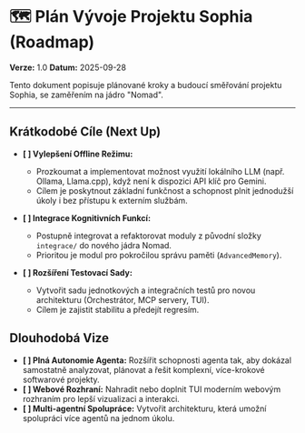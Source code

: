 # 🗺️ Plán Vývoje Projektu Sophia (Roadmap)

**Verze:** 1.0
**Datum:** 2025-09-28

Tento dokument popisuje plánované kroky a budoucí směřování projektu Sophia, se zaměřením na jádro "Nomad".

---

## Krátkodobé Cíle (Next Up)

- **[ ] Vylepšení Offline Režimu:**
  - Prozkoumat a implementovat možnost využití lokálního LLM (např. Ollama, Llama.cpp), když není k dispozici API klíč pro Gemini.
  - Cílem je poskytnout základní funkčnost a schopnost plnit jednodužší úkoly i bez přístupu k externím službám.

- **[ ] Integrace Kognitivních Funkcí:**
  - Postupně integrovat a refaktorovat moduly z původní složky `integrace/` do nového jádra Nomad.
  - Prioritou je modul pro pokročilou správu paměti (`AdvancedMemory`).

- **[ ] Rozšíření Testovací Sady:**
  - Vytvořit sadu jednotkových a integračních testů pro novou architekturu (Orchestrátor, MCP servery, TUI).
  - Cílem je zajistit stabilitu a předejít regresím.

## Dlouhodobá Vize

- **[ ] Plná Autonomie Agenta:** Rozšířit schopnosti agenta tak, aby dokázal samostatně analyzovat, plánovat a řešit komplexní, více-krokové softwarové projekty.
- **[ ] Webové Rozhraní:** Nahradit nebo doplnit TUI moderním webovým rozhraním pro lepší vizualizaci a interakci.
- **[ ] Multi-agentní Spolupráce:** Vytvořit architekturu, která umožní spolupráci více agentů na jednom úkolu.